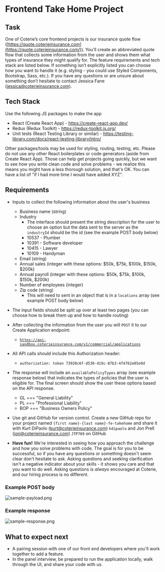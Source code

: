 # Frontend Take Home Project

## Task

One of Coterie’s core frontend projects is our insurance quote flow
([https://quote.coterieinsurance.com](https://quote.coterieinsurance.com/)).
You’ll create an abbreviated quote flow that collects some information from the
user and shows them what types of insurance they might qualify for. The feature
requirements and tech stack are listed below. If something isn’t explicitly
listed you can choose how you want to handle it (e.g. styling - you could use
Styled Components, Bootstrap, Sass, etc.). If you have any questions or are
unsure about something don’t hesitate to contact Jessica Fane
([jessica@coterieinsurance.com](mailto:jessica@coterieinsurance.com)).

## Tech Stack

Use the following JS packages to make the app

- React (Create React App) - https://create-react-app.dev/
- Redux (Redux Toolkit) - https://redux-toolkit.js.org/
- Unit tests (React Testing Library or similar) - https://testing-library.com/docs/react-testing-library/intro/

Other packages/tools may be used for styling, routing, testing, etc. Please do
not use any other React boilerplates or code generators (aside from Create React
App). Those can help get projects going quickly, but we want to see how you
write clean code and solve problems - we realize this means you might have a
less thorough solution, and that's OK. You can have a list of "if I had more
time I would have added XYZ".

## Requirements

- Inputs to collect the following information about the user's business
    - Business name (string)
    - Industry
        - The interface should present the string description for the user to
          choose an option but the data sent to the server as the `industryId`
          should be the id (see the example POST body below)
        - 10537 - Plumber
        - 10391 - Software developer
        - 10415 - Lawyer
        - 10109 - Handyman
    - Email (string)
    - Annual sales (integer with these options: $50k, $75k, $100k, $150k, $200k)
    - Annual payroll (integer with these options: $50k, $75k, $100k, $150k, $200k)
    - Number of employees (integer)
    - Zip code (string)
        - This will need to sent in an object that is in a `locations` array (see example POST body below)

- The input fields should be split up over at least two pages (you can choose
  how to break them up and how to handle routing)
- After collecting the information from the user you will `POST` it to our
  Create Application endpoint:
    - [`https://api-sandbox.coterieinsurance.com/v1/commercial/applications`](https://api-sandbox.coterieinsurance.com/v1/commercial/applications)
- All API calls should include this Authorization header:
    - `authorization: token 73920c6f-d530-419c-87b3-4f4762e05e9d`
- The response will include an `availablePolicyTypes` array (see example
  response below) that indicates the types of policies that the user is eligible
  for. The final screen should show the user these options based on the API
  response.
    - GL === "General Liability"
    - PL === "Professional Liability"
    - BOP === "Business Owners Policy"
- Use git and GitHub for version control. Create a new GitHub repo for your
  project named `{first name}-{last name}-fe-takehome` and share it with Kurt
  DiPaolo ([kurt@coterieinsurance.com](mailto:kurt@coterieinsurance.com))
  `kdipaolo` and Jon Prell
  ([jon@coterieinsurance.com](mailto:jon@coterieinsurance.com))  `JTP709` on
  GitHub
- **Have fun!** We're interested in seeing how you approach the challenge and
  how you solve problems with code. The goal is for you to be successful, so if
  you have any questions or something doesn't seem clear don't hesitate to ask.
  Asking questions and seeking clarification isn't a negative indicator about your
  skills - it shows you care and that you want to do well. Asking questions is
  *always* encouraged at Coterie, and our hiring process is no different.

### Example POST body

![sample-payload.png](sample-payload.png)

### Example response

![sample-response.png](sample-response.png)


## What to expect next 
- A pairing session with one of our front end developers where you'll work
  together to add a feature.
- In the panel interview, be prepared to run the application locally, walk
  through the UI, and share your code with us.
